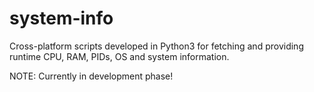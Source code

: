 # system-info
Cross-platform scripts developed in Python3 for fetching and providing runtime CPU, RAM, PIDs, OS and system information.

NOTE: Currently in development phase!
